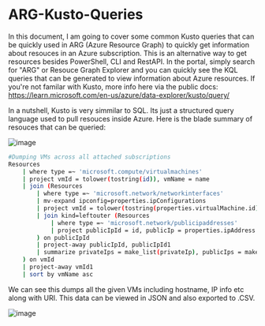 # ARG-Kusto-Queries
In this document, I am going to cover some common Kusto queries that can be quickly used in ARG (Azure Resource Graph) to quickly get information about resouces in an Azure subscription. This is an alternative way to get resources besides PowerShell, CLI and RestAPI. In the portal, simply search for "ARG" or Resouce Graph Explorer and you can quickly see the KQL queries that can be generated to view information about Azure resources. If you're not familar with Kusto, more info here via the public docs: https://learn.microsoft.com/en-us/azure/data-explorer/kusto/query/

In a nutshell, Kusto is very simmilar to SQL. Its just a structured query language used to pull resouces inside Azure. Here is the blade summary of resouces that can be queried:

![image](https://user-images.githubusercontent.com/55964102/193878903-129562cf-2fe0-49b6-9fbd-e59f1411a901.png)

```bash
#Dumping VMs across all attached subscriptions 
Resources
    | where type =~ 'microsoft.compute/virtualmachines'
    | project vmId = tolower(tostring(id)), vmName = name
    | join (Resources
        | where type =~ 'microsoft.network/networkinterfaces'
        | mv-expand ipconfig=properties.ipConfigurations
        | project vmId = tolower(tostring(properties.virtualMachine.id)), privateIp = ipconfig.properties.privateIPAddress, publicIpId = tostring(ipconfig.properties.publicIPAddress.id)
        | join kind=leftouter (Resources
            | where type =~ 'microsoft.network/publicipaddresses'
            | project publicIpId = id, publicIp = properties.ipAddress
        ) on publicIpId
        | project-away publicIpId, publicIpId1
        | summarize privateIps = make_list(privateIp), publicIps = make_list(publicIp) by vmId
    ) on vmId
    | project-away vmId1
    | sort by vmName asc
```

We can see this dumps all the given VMs including hostname, IP info etc along with URI. This data can be viewed in JSON and also exported to .CSV.

![image](https://user-images.githubusercontent.com/55964102/193879712-61529fe1-a67a-432d-b986-0c9bdde86a01.png)
